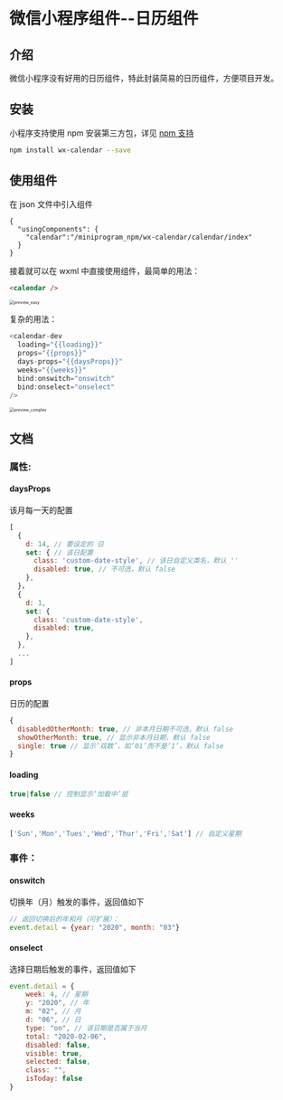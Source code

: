 # 微信小程序组件--日历组件

## 介绍

微信小程序没有好用的日历组件，特此封装简易的日历组件，方便项目开发。

## 安装

小程序支持使用 npm 安装第三方包，详见 [npm 支持](https://developers.weixin.qq.com/miniprogram/dev/devtools/npm.html?search-key=npm)

```bash
npm install wx-calendar --save
```

## 使用组件

在 json 文件中引入组件

```
{
  "usingComponents": {
    "calendar":"/miniprogram_npm/wx-calendar/calendar/index"
  }
}
```

接着就可以在 wxml 中直接使用组件，最简单的用法：

```html
<calendar />
```

<img src="https://www.lxfcat.cn/static/wx-calendar/preview_easy.gif" alt="preview_easy" style="zoom:50%;" />

复杂的用法：

```js
<calendar-dev
  loading="{{loading}}"
  props="{{props}}"
  days-props="{{daysProps}}"
  weeks="{{weeks}}"
  bind:onswitch="onswitch"
  bind:onselect="onselect"
/>
```

<img src="https://www.lxfcat.cn/static/wx-calendar/preview_complex.gif" alt="preview_complex" style="zoom:50%;" />

## 文档

### 属性:

#### daysProps

该月每一天的配置

```js
[
  {
    d: 14, // 要设定的 日
    set: { // 该日配置
      class: 'custom-date-style', // 该日自定义类名，默认 ''
      disabled: true, // 不可选，默认 false
    },
  }，
  {
    d: 1,
    set: {
      class: 'custom-date-style',
      disabled: true,
    },  
  },
  ...
]
```

#### props

日历的配置

```js
{
  disabledOtherMonth: true, // 非本月日期不可选，默认 false
  showOtherMonth: true, // 显示非本月日期，默认 false
  single: true // 显示‘双数’，如‘01’而不是‘1’，默认 false
}
```

#### loading

```js
true|false // 控制显示‘加载中’层
```

#### weeks

```js
['Sun','Mon','Tues','Wed','Thur','Fri','Sat'] // 自定义星期
```

### 事件：

#### onswitch

切换年（月）触发的事件，返回值如下

```js
// 返回切换后的年和月（可扩展）：
event.detail = {year: "2020", month: "03"}
```

#### onselect

选择日期后触发的事件，返回值如下

```js
event.detail = {
    week: 4, // 星期
    y: "2020", // 年
    m: "02", // 月
    d: "06", // 日
    type: "on", // 该日期是否属于当月
    total: "2020-02-06",
    disabled: false,
    visible: true,
    selected: false,
    class: "",
    isToday: false
}
```



